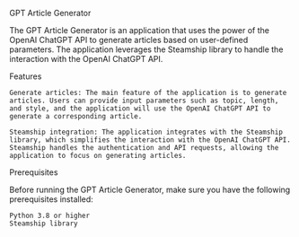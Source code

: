 GPT Article Generator

The GPT Article Generator is an application that uses the power of the OpenAI ChatGPT API to generate articles based on user-defined parameters. The application leverages the Steamship library to handle the interaction with the OpenAI ChatGPT API.

Features

    Generate articles: The main feature of the application is to generate articles. Users can provide input parameters such as topic, length, and style, and the application will use the OpenAI ChatGPT API to generate a corresponding article.

    Steamship integration: The application integrates with the Steamship library, which simplifies the interaction with the OpenAI ChatGPT API. Steamship handles the authentication and API requests, allowing the application to focus on generating articles.

Prerequisites

Before running the GPT Article Generator, make sure you have the following prerequisites installed:

    Python 3.8 or higher
    Steamship library

